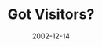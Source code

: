---
layout: music 
title: "Got Visitors?"
series: "Got Christmas?"
date: 2002-12-14 
description: "Delve into the key staples of the Christmas story."
audio: "http://s3.amazonaws.com/crossroadsaudiomessages/Got%20Visitors%20Dec14.mp3"
audio-duration: "37:46"
src: "http://www.crossroads.net/players/media/series/bigscreen.gotxmas.jpg"
---